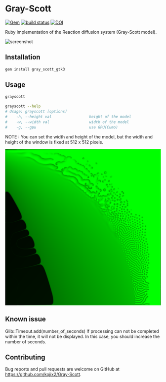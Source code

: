 # Gray-Scott

[![Gem](https://img.shields.io/gem/v/gray_scott_gtk3)](https://rubygems.org/gems/gray_scott_gtk3)
[![build status](https://travis-ci.com/kojix2/Gray-Scott.svg?branch=master)](https://travis-ci.com/github/kojix2/Gray-Scott)
[![DOI](https://zenodo.org/badge/158914232.svg)](https://zenodo.org/badge/latestdoi/158914232)

Ruby implementation of the Reaction diffusion system (Gray-Scott model).

![screenshot](https://raw.githubusercontent.com/kojix2/Gray-Scott/screenshot/screenshot/screenshot.gif)

## Installation

```bash
gem install gray_scott_gtk3
```

## Usage

```bash
grayscott
```

```bash
grayscott --help
# Usage: grayscott [options]
#    -h, --height val                 height of the model
#    -w, --width val                  width of the model
#    -g, --gpu                        use GPU(Cumo)
```

NOTE : You can set the width and height of the model, but the width and height of the window is fixed at 512 x 512 pixels.

![screenshot](https://raw.githubusercontent.com/kojix2/Gray-Scott/screenshot/screenshot/reverse-green.png)

## Known issue

Glib::Timeout.add(number_of_seconds)
If processing can not be completed within the time, it will not be displayed.
In this case, you should increase the number of seconds.

## Contributing

Bug reports and pull requests are welcome on GitHub at https://github.com/kojix2/Gray-Scott.
